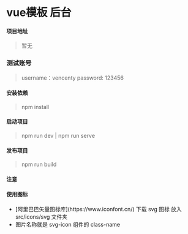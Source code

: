 # vue模板 后台

#### 项目地址

> 暂无

### 测试账号

>username：vencenty
>password: 123456

#### 安装依赖

> npm install

#### 启动项目

> npm run dev | npm run serve

#### 发布项目

> npm run build

#### 注意

#### 使用图标

<ul>
    <li> [阿里巴巴矢量图标库](https://www.iconfont.cn/)
下载 svg 图标 放入 src/icons/svg 文件夹
</li>
    <li>图片名称就是 svg-icon 组件的 class-name</li>
</ul>


